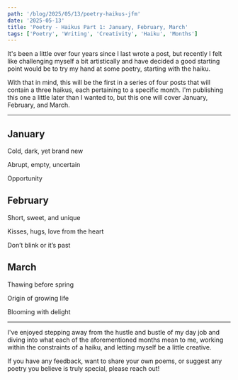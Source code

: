 ```yaml
---
path: '/blog/2025/05/13/poetry-haikus-jfm'
date: '2025-05-13'
title: 'Poetry - Haikus Part 1: January, February, March'
tags: ['Poetry', 'Writing', 'Creativity', 'Haiku', 'Months']
---
```


It's been a little over four years since I last wrote a post, but recently I felt like challenging myself a bit artistically and have decided a good starting point would be to try my hand at some poetry, starting with the haiku.

With that in mind, this will be the first in a series of four posts that will contain a three haikus, each pertaining to a specific month. I'm publishing this one a little later than I wanted to, but this one will cover January, February, and March.

---

## January
Cold, dark, yet brand new

Abrupt, empty, uncertain

Opportunity

## February
Short, sweet, and unique

Kisses, hugs, love from the heart

Don’t blink or it’s past

## March
Thawing before spring

Origin of growing life

Blooming with delight

--- 

I've enjoyed stepping away from the hustle and bustle of my day job and diving into what each of the aforementioned months mean to me, working within the constraints of a haiku, and letting myself be a little creative.

If you have any feedback, want to share your own poems, or suggest any poetry you believe is truly special, please reach out! 